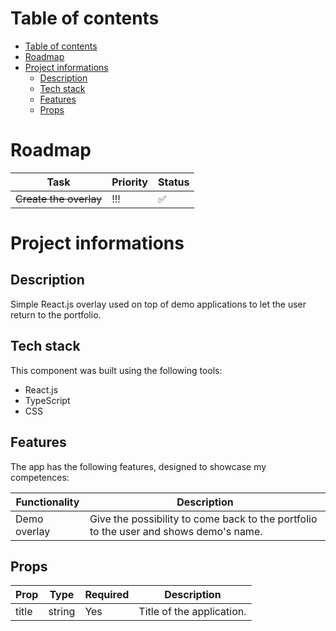 # Table of contents

- [Table of contents](#table-of-contents)
- [Roadmap](#roadmap)
- [Project informations](#project-informations)
  - [Description](#description)
  - [Tech stack](#tech-stack)
  - [Features](#features)
  - [Props](#props)

# Roadmap

| Task                   | Priority | Status |
| ---------------------- | -------- | ------ |
| ~~Create the overlay~~ | !!!      | ✅     |

# Project informations

## Description

Simple React.js overlay used on top of demo applications to let the user return to the portfolio.

## Tech stack

This component was built using the following tools:

- React.js
- TypeScript
- CSS

## Features

The app has the following features, designed to showcase my competences:

| Functionality | Description                                                                           |
| ------------- | ------------------------------------------------------------------------------------- |
| Demo overlay  | Give the possibility to come back to the portfolio to the user and shows demo's name. |

## Props

| Prop  | Type   | Required | Description               |
| ----- | ------ | -------- | ------------------------- |
| title | string | Yes      | Title of the application. |
